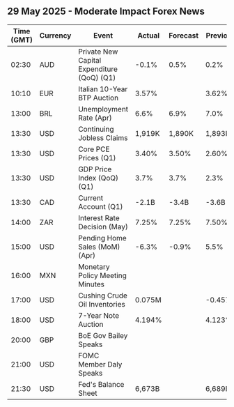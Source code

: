 ## 29 May 2025 - Moderate Impact Forex News

| Time (GMT) | Currency | Event | Actual | Forecast | Previous |
|------|----------|-------|--------|----------|----------|
| 02:30 | AUD | Private New Capital Expenditure (QoQ) (Q1) | -0.1% | 0.5% | 0.2% |
| 10:10 | EUR | Italian 10-Year BTP Auction | 3.57% |  | 3.62% |
| 13:00 | BRL | Unemployment Rate (Apr) | 6.6% | 6.9% | 7.0% |
| 13:30 | USD | Continuing Jobless Claims | 1,919K | 1,890K | 1,893K |
| 13:30 | USD | Core PCE Prices (Q1) | 3.40% | 3.50% | 2.60% |
| 13:30 | USD | GDP Price Index (QoQ) (Q1) | 3.7% | 3.7% | 2.3% |
| 13:30 | CAD | Current Account (Q1) | -2.1B | -3.4B | -3.6B |
| 14:00 | ZAR | Interest Rate Decision (May) | 7.25% | 7.25% | 7.50% |
| 15:00 | USD | Pending Home Sales (MoM) (Apr) | -6.3% | -0.9% | 5.5% |
| 16:00 | MXN | Monetary Policy Meeting Minutes |  |  |  |
| 17:00 | USD | Cushing Crude Oil Inventories | 0.075M |  | -0.457M |
| 18:00 | USD | 7-Year Note Auction | 4.194% |  | 4.123% |
| 20:00 | GBP | BoE Gov Bailey Speaks |  |  |  |
| 21:00 | USD | FOMC Member Daly Speaks |  |  |  |
| 21:30 | USD | Fed's Balance Sheet | 6,673B |  | 6,689B |
